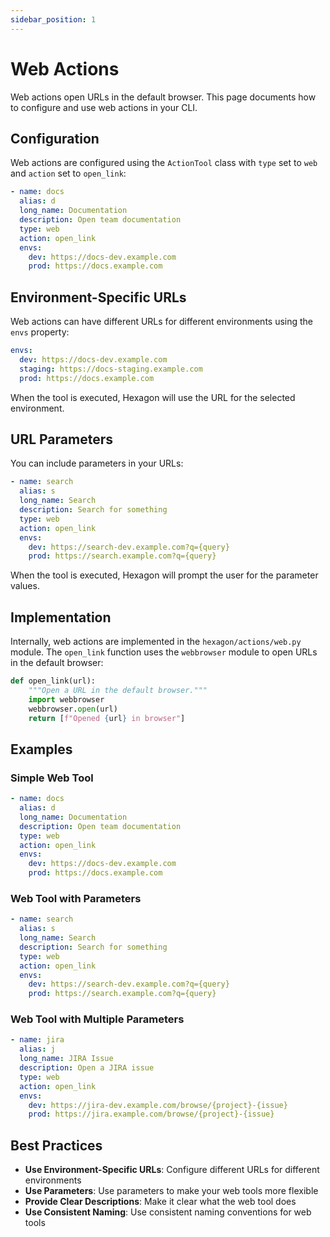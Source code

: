 ```yaml
---
sidebar_position: 1
---
```


# Web Actions

Web actions open URLs in the default browser. This page documents how to configure and use web actions in your CLI.

## Configuration

Web actions are configured using the `ActionTool` class with `type` set to `web` and `action` set to `open_link`:

```yaml
- name: docs
  alias: d
  long_name: Documentation
  description: Open team documentation
  type: web
  action: open_link
  envs:
    dev: https://docs-dev.example.com
    prod: https://docs.example.com
```

## Environment-Specific URLs

Web actions can have different URLs for different environments using the `envs` property:

```yaml
envs:
  dev: https://docs-dev.example.com
  staging: https://docs-staging.example.com
  prod: https://docs.example.com
```

When the tool is executed, Hexagon will use the URL for the selected environment.

## URL Parameters

You can include parameters in your URLs:

```yaml
- name: search
  alias: s
  long_name: Search
  description: Search for something
  type: web
  action: open_link
  envs:
    dev: https://search-dev.example.com?q={query}
    prod: https://search.example.com?q={query}
```

When the tool is executed, Hexagon will prompt the user for the parameter values.

## Implementation

Internally, web actions are implemented in the `hexagon/actions/web.py` module. The `open_link` function uses the `webbrowser` module to open URLs in the default browser:

```python
def open_link(url):
    """Open a URL in the default browser."""
    import webbrowser
    webbrowser.open(url)
    return [f"Opened {url} in browser"]
```

## Examples

### Simple Web Tool

```yaml
- name: docs
  alias: d
  long_name: Documentation
  description: Open team documentation
  type: web
  action: open_link
  envs:
    dev: https://docs-dev.example.com
    prod: https://docs.example.com
```

### Web Tool with Parameters

```yaml
- name: search
  alias: s
  long_name: Search
  description: Search for something
  type: web
  action: open_link
  envs:
    dev: https://search-dev.example.com?q={query}
    prod: https://search.example.com?q={query}
```

### Web Tool with Multiple Parameters

```yaml
- name: jira
  alias: j
  long_name: JIRA Issue
  description: Open a JIRA issue
  type: web
  action: open_link
  envs:
    dev: https://jira-dev.example.com/browse/{project}-{issue}
    prod: https://jira.example.com/browse/{project}-{issue}
```

## Best Practices

- **Use Environment-Specific URLs**: Configure different URLs for different environments
- **Use Parameters**: Use parameters to make your web tools more flexible
- **Provide Clear Descriptions**: Make it clear what the web tool does
- **Use Consistent Naming**: Use consistent naming conventions for web tools
